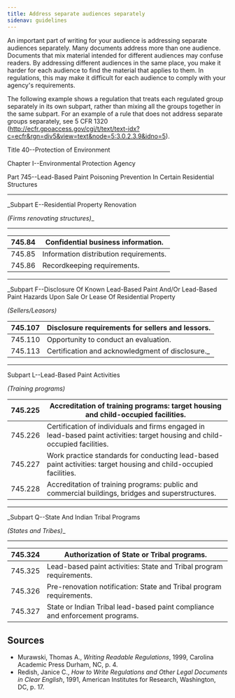 ```yaml
---
title: Address separate audiences separately
sidenav: guidelines
---
```


An important part of writing for your audience is addressing separate audiences separately. Many documents address more than one audience. Documents that mix material intended for different audiences may confuse readers. By addressing different audiences in the same place, you make it harder for each audience to find the material that applies to them. In regulations, this may make it difficult for each audience to comply with your agency's requirements.

The following example shows a regulation that treats each regulated group separately in its own subpart, rather than mixing all the groups together in the same subpart. For an example of a rule that does not address separate groups separately, see 5 CFR 1320 (<http://ecfr.gpoaccess.gov/cgi/t/text/text-idx?c=ecfr&rgn=div5&view=text&node=5:3.0.2.3.9&idno=5>).

Title 40--Protection of Environment

Chapter I--Environmental Protection Agency

Part 745--Lead-Based Paint Poisoning Prevention In Certain Residential Structures

--------------------------------------------------------------------------------

_Subpart E--Residential Property Renovation

_(Firms renovating structures)__

--------------------------------------------------------------------------------

745.84 | Confidential business information.
------ | --------------------------------------
745.85 | Information distribution requirements.
745.86 | Recordkeeping requirements.

--------------------------------------------------------------------------------

_Subpart F--Disclosure Of Known Lead-Based Paint And/Or Lead-Based Paint Hazards Upon Sale Or Lease Of Residential Property

_(Sellers/Leasors)_

745.107 | Disclosure requirements for sellers and lessors.
------- | ------------------------------------------------
745.110 | Opportunity to conduct an evaluation.
745.113 | Certification and acknowledgment of disclosure._

--------------------------------------------------------------------------------

Subpart L--Lead-Based Paint Activities

_(Training programs)_

745.225 | Accreditation of training programs: target housing and child-occupied facilities.
------- | ----------------------------------------------------------------------------------------------------------------------------
745.226 | Certification of individuals and firms engaged in lead-based paint activities: target housing and child-occupied facilities.
745.227 | Work practice standards for conducting lead-based paint activities: target housing and child-occupied facilities.
745.228 | Accreditation of training programs: public and commercial buildings, bridges and superstructures.

--------------------------------------------------------------------------------

_Subpart Q--State And Indian Tribal Programs

_(States and Tribes)__

--------------------------------------------------------------------------------

745.324 | Authorization of State or Tribal programs.
------- | ----------------------------------------------------------------------------
745.325 | Lead-based paint activities: State and Tribal program requirements.
745.326 | Pre-renovation notification: State and Tribal program requirements.
745.327 | State or Indian Tribal lead-based paint compliance and enforcement programs.

## Sources

- Murawski, Thomas A., _Writing Readable Regulations_, 1999, Carolina Academic Press Durham, NC, p. 4.
- Redish, Janice C., _How to Write Regulations and Other Legal Documents in Clear English_, 1991, American Institutes for Research, Washington, DC, p. 17.
